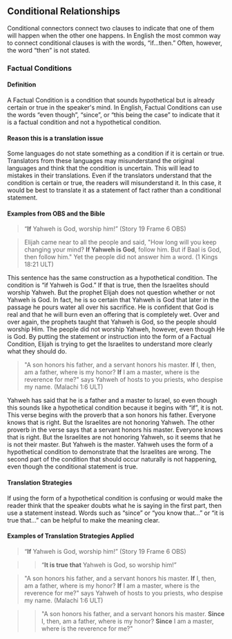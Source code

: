 ## Conditional Relationships

Conditional connectors connect two clauses to indicate that one of them will happen when the other one happens. In English the most common way to connect conditional clauses is with the words, “if…then.” Often, however, the word “then” is not stated.

### Factual Conditions

#### Definition

A Factual Condition is a condition that sounds hypothetical but is already certain or true in the speaker's mind. In English, Factual Conditions can use the words “even though”, “since”, or “this being the case” to indicate that it is a factual condition and not a hypothetical condition.

#### Reason this is a translation issue

Some languages do not state something as a condition if it is certain or true. Translators from these languages may misunderstand the original languages and think that the condition is uncertain. This will lead to mistakes in their translations. Even if the translators understand that the condition is certain or true, the readers will misunderstand it. In this case, it would be best to translate it as a statement of fact rather than a conditional statement.

#### Examples from OBS and the Bible

> “**If** Yahweh is God, worship him!” (Story 19 Frame 6 OBS)
  
> Elijah came near to all the people and said, "How long will you keep changing your mind? **If Yahweh is God**, follow him. But if Baal is God, then follow him." Yet the people did not answer him a word. (1 Kings 18:21 ULT)

This sentence has the same construction as a hypothetical condition. The condition is “if Yahweh is God.” If that is true, then the Israelites should worship Yahweh. But the prophet Elijah does not question whether or not Yahweh is God. In fact, he is so certain that Yahweh is God that later in the passage he pours water all over his sacrifice. He is confident that God is real and that he will burn even an offering that is completely wet. Over and over again, the prophets taught that Yahweh is God, so the people should worship Him. The people did not worship Yahweh, however, even though He is God. By putting the statement or instruction into the form of a Factual Condition, Elijah is trying to get the Israelites to understand more clearly what they should do.

> "A son honors his father, and a servant honors his master. **If** I, then, am a father, where is my honor? **If** I am a master, where is the reverence for me?" says Yahweh of hosts to you priests, who despise my name.  (Malachi 1:6 ULT)

Yahweh has said that he is a father and a master to Israel, so even though this sounds like a hypothetical condition because it begins with “if”, it is not. This verse begins with the proverb that a son honors his father. Everyone knows that is right. But the Israelites are not honoring Yahweh. The other proverb in the verse says that a servant honors his master. Everyone knows that is right. But the Israelites are not honoring Yahweh, so it seems that he is not their master. But Yahweh is the master. Yahweh uses the form of a hypothetical condition to demonstrate that the Israelites are wrong. The second part of the condition that should occur naturally is not happening, even though the conditional statement is true.

#### Translation Strategies

If using the form of a hypothetical condition is confusing or would make the reader think that the speaker doubts what he is saying in the first part, then use a statement instead. Words such as “since” or “you know that…” or “it is true that…” can be helpful to make the meaning clear.

#### Examples of Translation Strategies Applied

> “**If** Yahweh is God, worship him!” (Story 19 Frame 6 OBS)
  
>> “**It is true that** Yahweh is God, so worship him!”
  
> "A son honors his father, and a servant honors his master. **If** I, then, am a father, where is my honor? **If** I am a master, where is the reverence for me?" says Yahweh of hosts to you priests, who despise my name.  (Malachi 1:6 ULT)
  
>> "A son honors his father, and a servant honors his master. **Since** I, then, am a father, where is my honor? **Since** I am a master, where is the reverence for me?" 
